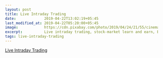 ```yaml
---
layout: post
title: Live Intraday Trading
date:             2019-04-22T13:02:19+05:45
last_modified_at: 2019-04-22T05:20:00+05:45
image:            https://cdn.pixabay.com/photo/2019/04/24/21/55/cinema-4153289_960_720.jpg
excerpt:          Live intraday trading, stock-market learn and earn, Breakout, Option stratgies.
tags: live-intraday-trading
---
```




<a href="https://www.youtube.com/@googlepass">Live Intraday Trading</a>


